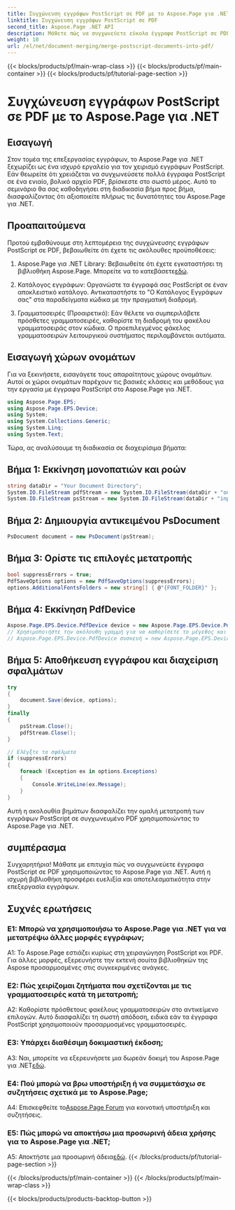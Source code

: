 ```yaml
---
title: Συγχώνευση εγγράφων PostScript σε PDF με το Aspose.Page για .NET
linktitle: Συγχώνευση εγγράφων PostScript σε PDF
second_title: Aspose.Page .NET API
description: Μάθετε πώς να συγχωνεύετε εύκολα έγγραφα PostScript σε PDF χρησιμοποιώντας το Aspose.Page για .NET. Βελτιώστε τις δυνατότητες επεξεργασίας εγγράφων σας με αυτόν τον οδηγό βήμα προς βήμα.
weight: 10
url: /el/net/document-merging/merge-postscript-documents-into-pdf/
---
```


{{< blocks/products/pf/main-wrap-class >}}
{{< blocks/products/pf/main-container >}}
{{< blocks/products/pf/tutorial-page-section >}}

# Συγχώνευση εγγράφων PostScript σε PDF με το Aspose.Page για .NET

## Εισαγωγή

Στον τομέα της επεξεργασίας εγγράφων, το Aspose.Page για .NET ξεχωρίζει ως ένα ισχυρό εργαλείο για τον χειρισμό εγγράφων PostScript. Εάν θεωρείτε ότι χρειάζεται να συγχωνεύσετε πολλά έγγραφα PostScript σε ένα ενιαίο, βολικό αρχείο PDF, βρίσκεστε στο σωστό μέρος. Αυτό το σεμινάριο θα σας καθοδηγήσει στη διαδικασία βήμα προς βήμα, διασφαλίζοντας ότι αξιοποιείτε πλήρως τις δυνατότητες του Aspose.Page για .NET.

## Προαπαιτούμενα

Προτού εμβαθύνουμε στη λεπτομέρεια της συγχώνευσης εγγράφων PostScript σε PDF, βεβαιωθείτε ότι έχετε τις ακόλουθες προϋποθέσεις:

1.  Aspose.Page για .NET Library: Βεβαιωθείτε ότι έχετε εγκαταστήσει τη βιβλιοθήκη Aspose.Page. Μπορείτε να το κατεβάσετε[εδώ](https://releases.aspose.com/page/net/).

2. Κατάλογος εγγράφων: Οργανώστε τα έγγραφά σας PostScript σε έναν αποκλειστικό κατάλογο. Αντικαταστήστε το "Ο Κατάλογος Εγγράφων σας" στα παραδείγματα κώδικα με την πραγματική διαδρομή.

3. Γραμματοσειρές (Προαιρετικό): Εάν θέλετε να συμπεριλάβετε πρόσθετες γραμματοσειρές, καθορίστε τη διαδρομή του φακέλου γραμματοσειράς στον κώδικα. Ο προεπιλεγμένος φάκελος γραμματοσειρών λειτουργικού συστήματος περιλαμβάνεται αυτόματα.

## Εισαγωγή χώρων ονομάτων

Για να ξεκινήσετε, εισαγάγετε τους απαραίτητους χώρους ονομάτων. Αυτοί οι χώροι ονομάτων παρέχουν τις βασικές κλάσεις και μεθόδους για την εργασία με έγγραφα PostScript στο Aspose.Page για .NET.

```csharp
using Aspose.Page.EPS;
using Aspose.Page.EPS.Device;
using System;
using System.Collections.Generic;
using System.Linq;
using System.Text;
```

Τώρα, ας αναλύσουμε τη διαδικασία σε διαχειρίσιμα βήματα:

## Βήμα 1: Εκκίνηση μονοπατιών και ροών

```csharp
string dataDir = "Your Document Directory";
System.IO.FileStream pdfStream = new System.IO.FileStream(dataDir + "outputPDF_out.pdf", System.IO.FileMode.Create, System.IO.FileAccess.Write);
System.IO.FileStream psStream = new System.IO.FileStream(dataDir + "input.ps", System.IO.FileMode.Open, System.IO.FileAccess.Read);
```

## Βήμα 2: Δημιουργία αντικειμένου PsDocument

```csharp
PsDocument document = new PsDocument(psStream);
```

## Βήμα 3: Ορίστε τις επιλογές μετατροπής

```csharp
bool suppressErrors = true;
PdfSaveOptions options = new PdfSaveOptions(suppressErrors);
options.AdditionalFontsFolders = new string[] { @"{FONT_FOLDER}" };
```

## Βήμα 4: Εκκίνηση PdfDevice

```csharp
Aspose.Page.EPS.Device.PdfDevice device = new Aspose.Page.EPS.Device.PdfDevice(pdfStream);
// Χρησιμοποιήστε την ακόλουθη γραμμή για να καθορίσετε το μέγεθος και τη μορφή εικόνας (προαιρετικό)
// Aspose.Page.EPS.Device.PdfDevice συσκευή = new Aspose.Page.EPS.Device.PdfDevice(pdfStream, new System.Drawing.Size(595, 842));
```

## Βήμα 5: Αποθήκευση εγγράφου και διαχείριση σφαλμάτων

```csharp
try
{
    document.Save(device, options);
}
finally
{
    psStream.Close();
    pdfStream.Close();
}

// Ελέγξτε τα σφάλματα
if (suppressErrors)
{
    foreach (Exception ex in options.Exceptions)
    {
        Console.WriteLine(ex.Message);
    }
}
```

Αυτή η ακολουθία βημάτων διασφαλίζει την ομαλή μετατροπή των εγγράφων PostScript σε συγχωνευμένο PDF χρησιμοποιώντας το Aspose.Page για .NET.

## συμπέρασμα

Συγχαρητήρια! Μάθατε με επιτυχία πώς να συγχωνεύετε έγγραφα PostScript σε PDF χρησιμοποιώντας το Aspose.Page για .NET. Αυτή η ισχυρή βιβλιοθήκη προσφέρει ευελιξία και αποτελεσματικότητα στην επεξεργασία εγγράφων.

## Συχνές ερωτήσεις

### Ε1: Μπορώ να χρησιμοποιήσω το Aspose.Page για .NET για να μετατρέψω άλλες μορφές εγγράφων;

A1: Το Aspose.Page εστιάζει κυρίως στη χειραγώγηση PostScript και PDF. Για άλλες μορφές, εξερευνήστε την εκτενή σουίτα βιβλιοθηκών της Aspose προσαρμοσμένες στις συγκεκριμένες ανάγκες.

### Ε2: Πώς χειρίζομαι ζητήματα που σχετίζονται με τις γραμματοσειρές κατά τη μετατροπή;

A2: Καθορίστε πρόσθετους φακέλους γραμματοσειρών στο αντικείμενο επιλογών. Αυτό διασφαλίζει τη σωστή απόδοση, ειδικά εάν τα έγγραφα PostScript χρησιμοποιούν προσαρμοσμένες γραμματοσειρές.

### Ε3: Υπάρχει διαθέσιμη δοκιμαστική έκδοση;

 A3: Ναι, μπορείτε να εξερευνήσετε μια δωρεάν δοκιμή του Aspose.Page για .NET[εδώ](https://releases.aspose.com/).

### Ε4: Πού μπορώ να βρω υποστήριξη ή να συμμετάσχω σε συζητήσεις σχετικά με το Aspose.Page;

 A4: Επισκεφθείτε το[Aspose.Page Forum](https://forum.aspose.com/c/page/39) για κοινοτική υποστήριξη και συζητήσεις.

### Ε5: Πώς μπορώ να αποκτήσω μια προσωρινή άδεια χρήσης για το Aspose.Page για .NET;

 A5: Αποκτήστε μια προσωρινή άδεια[εδώ](https://purchase.aspose.com/temporary-license/).
{{< /blocks/products/pf/tutorial-page-section >}}

{{< /blocks/products/pf/main-container >}}
{{< /blocks/products/pf/main-wrap-class >}}

{{< blocks/products/products-backtop-button >}}
